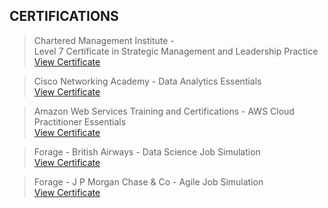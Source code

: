 ## CERTIFICATIONS
> Chartered Management Institute -<br> Level 7 Certificate in Strategic Management and Leadership Practice<br> [View Certificate](https://drive.google.com/file/d/1yfsYIpJfO3oXpo3e8uzsZDd50cpR9Scb/view?usp=sharing)

> Cisco Networking Academy - Data Analytics Essentials<br>[View Certificate](https://www.credly.com/badges/110d90cf-bca9-4951-922d-1671495e1bf3/linked_in_profile)

> Amazon Web Services Training and Certifications - AWS Cloud Practitioner Essentials<br> [View Certificate](https://www.credly.com/badges/0a6e1eb6-00f1-40fb-ab07-9adf9772dde4/linked_in_profile)

> Forage - British Airways - Data Science Job Simulation <br>[View Certificate](https://forage-uploads-prod.s3.amazonaws.com/completion-certificates/British%20Airways/NjynCWzGSaWXQCxSX_British%20Airways_9K9mnGxK2uKkExrtH_1702695663223_completion_certificate.pdf)

> Forage - J P Morgan Chase & Co - Agile Job Simulation <br>[View Certificate](https://forage-uploads-prod.s3.amazonaws.com/completion-certificates/J.P.%20Morgan/5QiaMtZ4k8ngYKn4D_JPMorgan%20Chase%20&%20Co._9K9mnGxK2uKkExrtH_1702466549293_completion_certificate.pdf)

